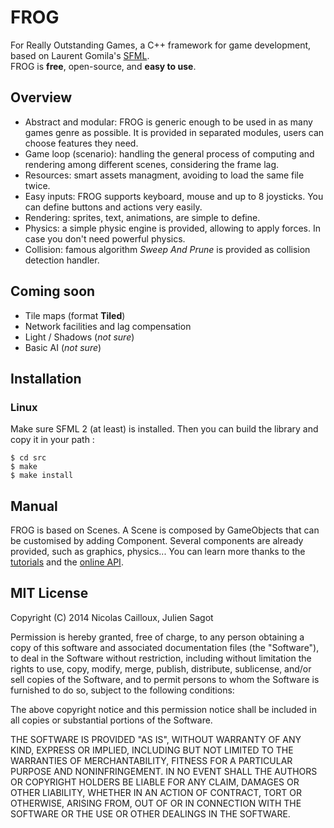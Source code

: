 # FROG

For Really Outstanding Games, a C++ framework for game development, based on 
Laurent Gomila's [SFML](http://www.sfml-dev.org).  
FROG is **free**, open-source, and **easy to use**. 

## Overview

- Abstract and modular: FROG is generic enough to be used in as many games 
genre as possible. It is provided in separated modules, users can choose 
features they need. 
- Game loop (scenario): handling the general process of computing and 
rendering among different scenes, considering the frame lag.
- Resources: smart assets managment, avoiding to load the same file twice. 
- Easy inputs: FROG supports keyboard, mouse and up to 8 joysticks. You can 
define buttons and actions very easily. 
- Rendering: sprites, text, animations, are simple to define.
- Physics: a simple physic engine is provided, allowing to apply forces. In 
case you don't need powerful physics. 
- Collision: famous algorithm *Sweep And Prune* is provided as collision 
detection handler. 

## Coming soon 

- Tile maps (format **Tiled**)
- Network facilities and lag compensation
- Light / Shadows (*not sure*)
- Basic AI (*not sure*)

## Installation 

### Linux 

Make sure SFML 2 (at least) is installed. Then you can build the library and 
copy it in your path : 

```
$ cd src
$ make
$ make install
```

## Manual

FROG is based on Scenes. A Scene is composed by GameObjects that can be 
customised by adding Component. Several components are already provided, 
such as graphics, physics... 
You can learn more thanks to the [tutorials](http://www.pixotters.org/frog/) 
and the [online API](http://pixotters.org/frog/api/html/).

## MIT License 

Copyright (C) 2014 Nicolas Cailloux, Julien Sagot

Permission is hereby granted, free of charge, to any person obtaining a copy
of this software and associated documentation files (the "Software"), to deal
in the Software without restriction, including without limitation the rights
to use, copy, modify, merge, publish, distribute, sublicense, and/or sell
copies of the Software, and to permit persons to whom the Software is
furnished to do so, subject to the following conditions:

The above copyright notice and this permission notice shall be included in
all copies or substantial portions of the Software.

THE SOFTWARE IS PROVIDED "AS IS", WITHOUT WARRANTY OF ANY KIND, EXPRESS OR
IMPLIED, INCLUDING BUT NOT LIMITED TO THE WARRANTIES OF MERCHANTABILITY,
FITNESS FOR A PARTICULAR PURPOSE AND NONINFRINGEMENT. IN NO EVENT SHALL THE
AUTHORS OR COPYRIGHT HOLDERS BE LIABLE FOR ANY CLAIM, DAMAGES OR OTHER
LIABILITY, WHETHER IN AN ACTION OF CONTRACT, TORT OR OTHERWISE, ARISING FROM,
OUT OF OR IN CONNECTION WITH THE SOFTWARE OR THE USE OR OTHER DEALINGS IN
THE SOFTWARE.
